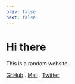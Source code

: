 ```yaml
---
prev: false
next: false
---
```


# Hi there

This is a random website.


[GitHub](https://github.com/kermanx) .
[Mail](mailto:kermanx@qq.com) .
[Twitter](https://x.com/kermanx_)